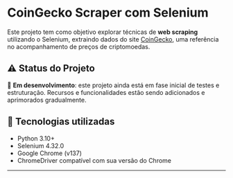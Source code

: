 # CoinGecko Scraper com Selenium

Este projeto tem como objetivo explorar técnicas de **web scraping** utilizando o Selenium, extraindo dados do site [CoinGecko](https://www.coingecko.com/pt), uma referência no acompanhamento de preços de criptomoedas.

## ⚠️ Status do Projeto

🚧 **Em desenvolvimento**: este projeto ainda está em fase inicial de testes e estruturação. Recursos e funcionalidades estão sendo adicionados e aprimorados gradualmente.

## 📌 Tecnologias utilizadas

- Python 3.10+
- Selenium 4.32.0
- Google Chrome (v137)
- ChromeDriver compatível com sua versão do Chrome

---